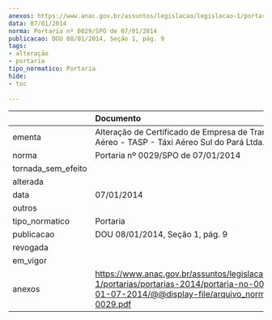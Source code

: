 ```yaml
---
anexos: https://www.anac.gov.br/assuntos/legislacao/legislacao-1/portarias/portarias-2014/portaria-no-0029-spo-de-01-07-2014/@@display-file/arquivo_norma/PA2014-0029.pdf
data: 07/01/2014
norma: Portaria nº 0029/SPO de 07/01/2014
publicacao: DOU 08/01/2014, Seção 1, pág. 9
tags:
- alteração
- portaria
tipo_normatico: Portaria
hide: 
- toc 
 
---
```


|                    | Documento                                                                                                                                                         |
|:-------------------|:------------------------------------------------------------------------------------------------------------------------------------------------------------------|
| ementa             | Alteração de Certificado de Empresa de Transporte Aéreo - TASP - Táxi Aéreo Sul do Pará Ltda.                                                                     |
| norma              | Portaria nº 0029/SPO de 07/01/2014                                                                                                                                |
| tornada_sem_efeito |                                                                                                                                                                   |
| alterada           |                                                                                                                                                                   |
| data               | 07/01/2014                                                                                                                                                        |
| outros             |                                                                                                                                                                   |
| tipo_normatico     | Portaria                                                                                                                                                          |
| publicacao         | DOU 08/01/2014, Seção 1, pág. 9                                                                                                                                   |
| revogada           |                                                                                                                                                                   |
| em_vigor           |                                                                                                                                                                   |
| anexos             | https://www.anac.gov.br/assuntos/legislacao/legislacao-1/portarias/portarias-2014/portaria-no-0029-spo-de-01-07-2014/@@display-file/arquivo_norma/PA2014-0029.pdf |